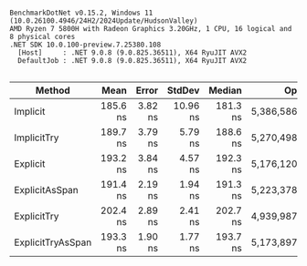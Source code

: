 ```

BenchmarkDotNet v0.15.2, Windows 11 (10.0.26100.4946/24H2/2024Update/HudsonValley)
AMD Ryzen 7 5800H with Radeon Graphics 3.20GHz, 1 CPU, 16 logical and 8 physical cores
.NET SDK 10.0.100-preview.7.25380.108
  [Host]     : .NET 9.0.8 (9.0.825.36511), X64 RyuJIT AVX2
  DefaultJob : .NET 9.0.8 (9.0.825.36511), X64 RyuJIT AVX2


```
| Method            | Mean     | Error   | StdDev   | Median   | Op/s        | Gen0   | Allocated |
|------------------ |---------:|--------:|---------:|---------:|------------:|-------:|----------:|
| Implicit          | 185.6 ns | 3.82 ns | 10.96 ns | 181.3 ns | 5,386,586.2 | 0.0191 |     160 B |
| ImplicitTry       | 189.7 ns | 3.79 ns |  5.79 ns | 188.6 ns | 5,270,498.0 | 0.0191 |     160 B |
| Explicit          | 193.2 ns | 3.84 ns |  4.57 ns | 192.3 ns | 5,176,120.3 | 0.0191 |     160 B |
| ExplicitAsSpan    | 191.4 ns | 2.19 ns |  1.94 ns | 191.3 ns | 5,223,378.5 | 0.0191 |     160 B |
| ExplicitTry       | 202.4 ns | 2.89 ns |  2.41 ns | 202.7 ns | 4,939,987.4 | 0.0191 |     160 B |
| ExplicitTryAsSpan | 193.3 ns | 1.90 ns |  1.77 ns | 193.7 ns | 5,173,897.1 | 0.0191 |     160 B |
